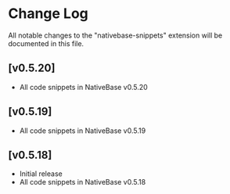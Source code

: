 # Change Log
All notable changes to the "nativebase-snippets" extension will be documented in this file.

## [v0.5.20]
- All code snippets in NativeBase v0.5.20

## [v0.5.19]
- All code snippets in NativeBase v0.5.19

## [v0.5.18]
- Initial release
- All code snippets in NativeBase v0.5.18
